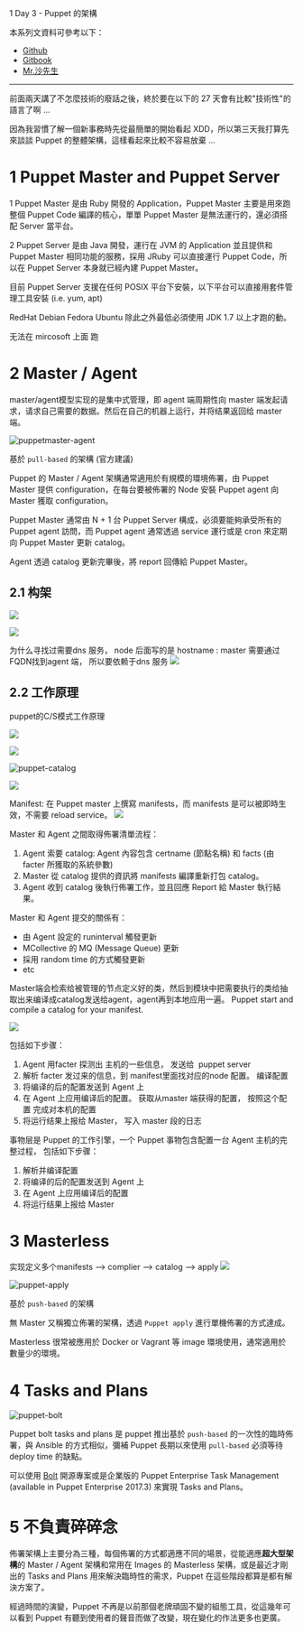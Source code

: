 
 1 Day 3 - Puppet 的架構

本系列文資料可參考以下：

- [Github](https://github.com/shazi7804/ops-puppet-30-days)
- [Gitbook](https://gitbook.com/book/shazi7804/puppet-manage-guide/details)
- [Mr.沙先生](https://shazi.info)

---

前面兩天講了不怎麼技術的廢話之後，終於要在以下的 27 天會有比較"技術性"的語言了啊 ...

因為我習慣了解一個新事務時先從最簡單的開始看起 XDD，所以第三天我打算先來談談 Puppet 的整體架構，這樣看起來比較不容易放棄 ...


# 1 Puppet Master and Puppet Server

1 
Puppet Master 是由 Ruby 開發的 Application，Puppet Master 主要是用來跑整個 Puppet Code 編譯的核心，單單 Puppet Master 是無法運行的，還必須搭配 Server 當平台。

2 
Puppet Server 是由 Java 開發，運行在 JVM 的 Application 並且提供和 Puppet Master 相同功能的服務，採用 JRuby 可以直接運行 Puppet Code，所以在 Puppet Server 本身就已經內建 Puppet Master。

目前 Puppet Server 支援在任何 POSIX 平台下安裝，以下平台可以直接用套件管理工具安裝 (i.e. yum, apt)

RedHat
Debian
Fedora
Ubuntu
除此之外最低必須使用 JDK 1.7 以上才跑的動。

无法在 mircosoft 上面 跑 


# 2 Master / Agent

master/agent模型实现的是集中式管理，即 agent 端周期性向 master 端发起请求，请求自己需要的数据。然后在自己的机器上运行，并将结果返回给 master 端。

![puppetmaster-agent](../images/puppetmaster-agent.png)

基於 `pull-based` 的架構 (官方建議)

Puppet 的 Master / Agent 架構通常適用於有規模的環境佈署，由 Puppet Master 提供 configuration，在每台要被佈署的 Node 安裝 Puppet agent 向 Master 獲取 configuration。

Puppet Master 通常由 N + 1 台 Puppet Server 構成，必須要能夠承受所有的 Puppet agent 訪問，而 Puppet agent 通常透過 service 運行或是 cron 來定期向 Puppet Master 更新 catalog。

Agent 透過 catalog 更新完畢後，將 report 回傳給 Puppet Master。

## 2.1 构架

![](image/Pasted%20image%2020231215205312.png)

![](image/Pasted%20image%2020231215205317.png)

为什么寻找过需要dns 服务， node 后面写的是 hostname : master 需要通过 FQDN找到agent 端， 所以要依赖于dns 服务
![](image/Pasted%20image%2020231215205325.png)


## 2.2 工作原理

puppet的C/S模式工作原理

![](image/Pasted%20image%2020231215205402.png)

![](image/Pasted%20image%2020231215205407.png)



![puppet-catalog](../04_01_核心/images/puppet-catalog.png)


![](image/Pasted%20image%2020231211231801.png)


Manifest: 
在 Puppet master 上撰寫 manifests，而 manifests 是可以被即時生效，不需要 reload service。
![](image/Pasted%20image%2020231215210321.png)


Master 和 Agent 之間取得佈署清單流程：
1. Agent 索要 catalog:  Agent 內容包含 certname (節點名稱) 和 facts (由 facter  所獲取的系統參數)
1. Master 從 catalog 提供的資訊將 manifests 編譯重新打包 catalog。
1. Agent 收到 catalog 後執行佈署工作，並且回應 Report 給 Master 執行結果。

Master 和 Agent 提交的關係有：
- 由 Agent 設定的 runinterval 觸發更新
- MCollective 的 MQ (Message Queue) 更新
- 採用 random time 的方式觸發更新
- etc


Master端会检索给被管理的节点定义好的类，然后到模块中把需要执行的类给抽取出来编译成catalog发送给agent，agent再到本地应用一遍。
Puppet start and compile a catalog for your manifest.

![](image/Pasted%20image%2020231215210217.png)

包括如下步骤：
1. Agent 用facter 探测出 主机的一些信息， 发送给  puppet server
2. 解析 facter 发过来的信息，到 manifest里面找对应的node 配置。 编译配置
3. 将编译的后的配置发送到 Agent 上
4. 在 Agent 上应用编译后的配置。 获取从master 端获得的配置， 按照这个配置 完成对本机的配置
5. 将运行结果上报给 Master， 写入 master 段的日志

事物层是 Puppet 的工作引擎，一个 Puppet 事物包含配置一台 Agent 主机的完整过程，
包括如下步骤：
1. 解析并编译配置
2. 将编译的后的配置发送到 Agent 上
3. 在 Agent 上应用编译后的配置
4. 将运行结果上报给 Master
# 3 Masterless

实现定义多个manifests --> complier --> catalog --> apply
![](image/Pasted%20image%2020231215205239.png)

![puppet-apply](../images/puppet-apply.png)

基於 `push-based` 的架構

無 Master 又稱獨立佈署的架構，透過 `Puppet apply` 進行單機佈署的方式達成。

Masterless 很常被應用於 Docker or Vagrant 等 image 環境使用，通常適用於數量少的環境。

# 4 Tasks and Plans

![puppet-bolt](../images/puppet-bolt.png)

Puppet bolt tasks and plans 是 puppet 推出基於 `push-based` 的一次性的臨時佈署，與 Ansible 的方式相似，彌補 Puppet 長期以來使用 `pull-based` 必須等待 deploy time 的缺點。

可以使用 [Bolt](https://github.com/puppetlabs/bolt) 開源專案或是企業版的 Puppet Enterprise Task Management (available in Puppet Enterprise 2017.3) 來實現 Tasks and Plans。

# 5 不負責碎碎念

佈署架構上主要分為三種，每個佈署的方式都適應不同的場景，從能適應**超大型架構**的 Master / Agent 架構和常用在 Images 的 Masterless 架構，或是最近才剛出的 Tasks and Plans 用來解決臨時性的需求，Puppet 在這些階段都算是都有解決方案了。

經過時間的演變，Puppet 不再是以前那個老牌頑固不變的組態工具，從這幾年可以看到 Puppet 有聽到使用者的聲音而做了改變，現在變化的作法更多也更廣。

[puppet-tasks-and-plans]: https://puppet.com/blog/easily-automate-ad-hoc-work-new-puppet-tasks


